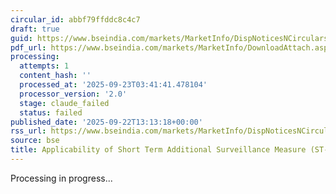 ```yaml
---
circular_id: abbf79ffddc8c4c7
draft: true
guid: https://www.bseindia.com/markets/MarketInfo/DispNoticesNCirculars.aspx?Noticeid={2EDB185C-8C23-42DB-8517-03F6C2B137FF}&noticeno=20250922-28&dt=09/22/2025&icount=28&totcount=58&flag=0
pdf_url: https://www.bseindia.com/markets/MarketInfo/DownloadAttach.aspx?id=20250922-28&attachedId=0d27c3c1-53d9-45f5-ae9e-7348e8af6c23
processing:
  attempts: 1
  content_hash: ''
  processed_at: '2025-09-23T03:41:41.478104'
  processor_version: '2.0'
  stage: claude_failed
  status: failed
published_date: '2025-09-22T13:13:18+00:00'
rss_url: https://www.bseindia.com/markets/MarketInfo/DispNoticesNCirculars.aspx?Noticeid={2EDB185C-8C23-42DB-8517-03F6C2B137FF}&noticeno=20250922-28&dt=09/22/2025&icount=28&totcount=58&flag=0
source: bse
title: Applicability of Short Term Additional Surveillance Measure (ST-ASM)
---
```


Processing in progress...
